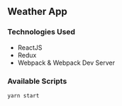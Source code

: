 ## Weather App

### Technologies Used
- ReactJS
- Redux
- Webpack & Webpack Dev Server

### Available Scripts
`yarn start`